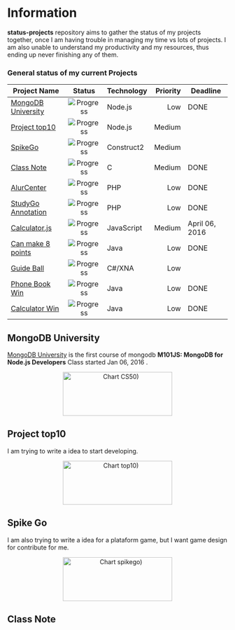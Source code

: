 # Information
__status-projects__ repository aims to gather the status of my projects together, once I am having trouble in managing my time vs lots of projects. I am also unable to understand my productivity and my resources, thus ending up never finishing any of them.

### General status of my current Projects

| Project Name                         | Status                                                   | Technology  |  Priority  |  Deadline      |
| ------------------------------------ |:--------------------------------------------------------:| ----------- | ----------:|  --------      |
| [MongoDB University](#mongodb-university)| ![Progress](http://progressed.io/bar/100?title=completed)| Node.js     | Low        | DONE           |
| [Project top10](#project-top10)          | ![Progress](http://progressed.io/bar/0)                  | Node.js     | Medium     |                |
| [SpikeGo](#spike-go)                  | ![Progress](http://progressed.io/bar/60?title=progress)  | Construct2  | Medium     |                |
| [Class Note](#classnote)             | ![Progress](http://progressed.io/bar/100?title=completed)| C           | Medium     | DONE           |
| [AlurCenter](#alurcenter)            | ![Progress](http://progressed.io/bar/100?title=completed)| PHP         | Low        | DONE           |
| [StudyGo Annotation](#studygonote)   | ![Progress](http://progressed.io/bar/100?title=completed)| PHP         | Low        | DONE           |
| [Calculator.js](#calculatorjs)       | ![Progress](http://progressed.io/bar/13)                 | JavaScript  | Medium     | April 06, 2016 |
| [Can make 8 points](#canmake8)       | ![Progress](http://progressed.io/bar/100?title=completed)| Java        | Low        | DONE           |
| [Guide Ball](#guideball)             | ![Progress](http://progressed.io/bar/30)                 | C#/XNA      | Low        |                |
| [Phone Book Win](#phonebook)         | ![Progress](http://progressed.io/bar/100?title=completed)| Java        | Low        | DONE           |
| [Calculator Win](#calculatorwin)     | ![Progress](http://progressed.io/bar/100?title=completed)| Java        | Low        | DONE           |


## MongoDB University

[MongoDB University](https://university.mongodb.com/) is the first course of mongodb __M101JS: MongoDB for Node.js Developers__ Class started Jan 06, 2016 .

<div align="center"><img src='https://chart.googleapis.com/chart?cht=p&chs=250x100&chd=t:100&chco=8BC34A&chl=Done' alt='Chart CS50)' height='100' width='250' /></div>

## Project top10

I am trying to write a idea to start developing. 

<div align="center"><img src='https://chart.googleapis.com/chart?cht=p&chs=250x100&chd=t:1,99&chl=Started|Not Started' alt='Chart top10)' height='100' width='250' /></div>

## Spike Go

I am also trying to write a idea for a plataform game, but I want game design for contribute for me. 

<div align="center"><img src='https://chart.googleapis.com/chart?cht=p&chs=250x100&chd=t:30,70&chco=CDDC39,C8E6C9&chl=In%20Progress|To%20Do' alt='Chart spikego)' height='100' width='250' /></div>

## Class Note 


